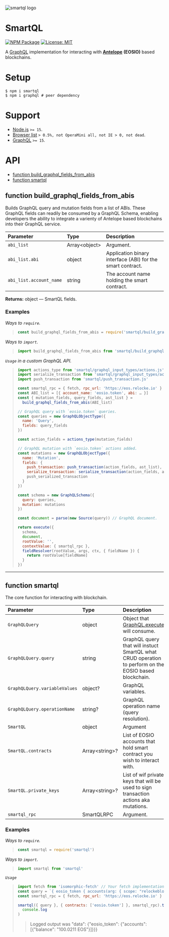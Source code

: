![smartql logo](https://raw.githubusercontent.com/pur3miish/smartql/main/static/smartql.svg)

# SmartQL

[![NPM Package](https://img.shields.io/npm/v/smartql.svg)](https://www.npmjs.org/package/smartql) [![License: MIT](https://img.shields.io/badge/License-MIT-yellow.svg)](https://github.com/pur3miish/smartql/blob/main/LICENSE)

A [GraphQL](https://graphql.org/) implementation for interacting with **[Antelope](https://antelope.io/)** **(EOSIO)** based blockchains.

# Setup

```shell
$ npm i smartql
$ npm i graphql # peer dependency
```

# Support

- [Node.js](https://nodejs.org/en/) `>= 15`.
- [Browser list](https://github.com/browserslist/browserslist) `> 0.5%, not OperaMini all, not IE > 0, not dead`.
- [GraphQL](https://github.com/graphql/graphql-js) `>= 15`.

# API

- [function build_graphql_fields_from_abis](#function-build_graphql_fields_from_abis)
- [function smartql](#function-smartql)

## function build_graphql_fields_from_abis

Builds GraphQL query and mutation fields from a list of ABIs. These GraphQL fields can readily be consumed by a GraphQL Schema, enabling developers the ability to integrate a varienty of Antelope based blockchains into their GraphQL service.

| Parameter | Type | Description |
| :-- | :-- | :-- |
| `abi_list` | Array\<object> | Argument. |
| `abi_list.abi` | object | Application binary interface (ABI) for the smart contract. |
| `abi_list.account_name` | string | The account name holding the smart contract. |

**Returns:** object — SmartQL fields.

### Examples

_Ways to `require`._

> ```js
> const build_graphql_fields_from_abis = require('smartql/build_graphql_fields_from_abis.js')
> ```

_Ways to `import`._

> ```js
> import build_graphql_fields_from_abis from 'smartql/build_graphql_fields_from_abis.js'
> ```

_`Usage` in a custom GraphQL API._

> ```js
> import actions_type from 'smartql/graphql_input_types/actions.js'
> import serialize_transaction from 'smartql/graphql_input_types/actions.js'
> import push_transaction from 'smartql/push_transaction.js'
>
> const smartql_rpc = { fetch, rpc_url: 'https://eos.relocke.io' }
> const ABI_list = [{ account_name: 'eosio.token', abi: … }]
> const { mutation_fields, query_fields, ast_list } =
>   build_graphql_fields_from_abis(ABI_list)
>
> // GraphQL query with `eosio.token` queries.
> const queries = new GraphQLObjectType({
>   name: 'Query',
>   fields: query_fields
> })
>
> const action_fields = actions_type(mutation_fields)
>
> // GraphQL mutation with `eosio.token` actions added.
> const mutations = new GraphQLObjectType({
>   name: 'Mutation',
>   fields: {
>     push_transaction: push_transaction(action_fields, ast_list),
>     serialize_transaction: serialize_transaction(action_fields, ast_list),
>     push_serialized_transaction
>   }
> })
>
> const schema = new GraphQLSchema({
>   query: queries,
>   mutation: mutations
> })
>
> const document = parse(new Source(query)) // GraphQL document.
>
> return execute({
>   schema,
>   document,
>   rootValue: '',
>   contextValue: { smartql_rpc },
>   fieldResolver(rootValue, args, ctx, { fieldName }) {
>     return rootValue[fieldName]
>   }
> })
> ```

---

## function smartql

The core function for interacting with blockchain.

| Parameter | Type | Description |
| :-- | :-- | :-- |
| `GraphQLQuery` | object | Object that [GraphQL.execute](https://graphql.org/graphql-js/execution/#:~:text=execute,-export%20function%20execute&text=Implements%20the%20%22Evaluating%20requests%22%20section,immediately%20explaining%20the%20invalid%20input.) will consume. |
| `GraphQLQuery.query` | string | GraphQL query that will instuct SmartQL what CRUD operation to perform on the EOSIO based blockchain. |
| `GraphQLQuery.variableValues` | object? | GraphQL variables. |
| `GraphQLQuery.operationName` | string? | GraphQL operation name (query resolution). |
| `SmartQL` | object | Argument |
| `SmartQL.contracts` | Array\<string>? | List of EOSIO accounts that hold smart contract you wish to interact with. |
| `SmartQL.private_keys` | Array\<string>? | List of wif private keys that will be used to sign transaction actions aka mutations. |
| `smartql_rpc` | SmartQLRPC | Argument. |

### Examples

_Ways to `require`._

> ```js
> const smartql = require('smartql')
> ```

_Ways to `import`._

> ```js
> import smartql from 'smartql'
> ```

_`Usage`_

> ```js
> import fetch from 'isomorphic-fetch' // Your fetch implementation.
> const query = `{ eosio_token { accounts(arg: { scope: "relockeblock" }){ balance } } }`
> const smartql_rpc = { fetch, rpc_url: 'https://eos.relocke.io' } // connection configuration
>
> smartql({ query }, { contracts: ['eosio.token'] }, smartql_rpc).then(
>   console.log
> )
> ```
>
> > Logged output was "data": {"eosio_token": {"accounts": \[{"balance": "100.0211 EOS"}]}}}
